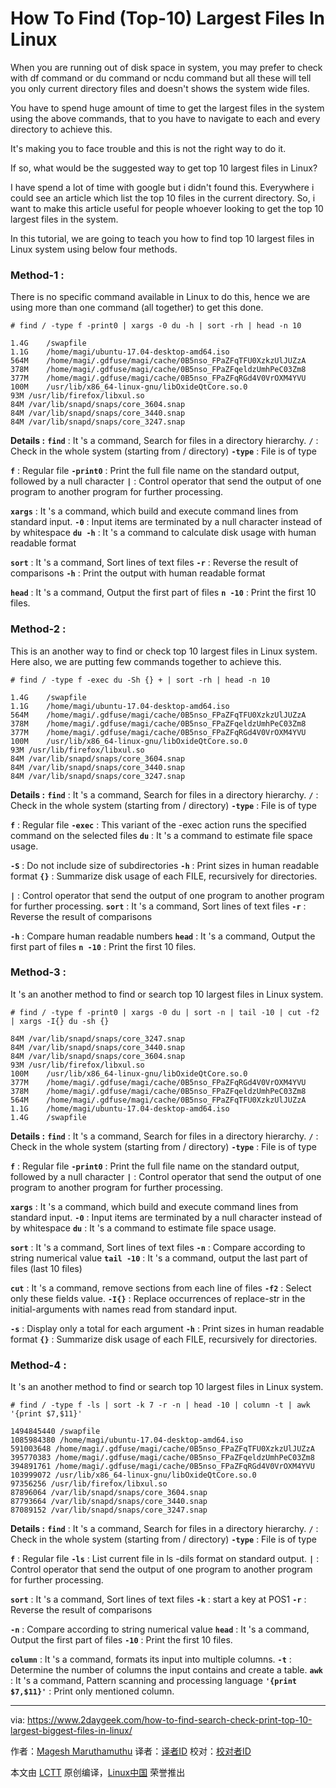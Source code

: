 How To Find (Top-10) Largest Files In Linux
======
When you are running out of disk space in system, you may prefer to check with df command or du command or ncdu command but all these will tell you only current directory files and doesn't shows the system wide files.

You have to spend huge amount of time to get the largest files in the system using the above commands, that to you have to navigate to each and every directory to achieve this.

It's making you to face trouble and this is not the right way to do it.

If so, what would be the suggested way to get top 10 largest files in Linux?

I have spend a lot of time with google but i didn't found this. Everywhere i could see an article which list the top 10 files in the current directory. So, i want to make this article useful for people whoever looking to get the top 10 largest files in the system.

In this tutorial, we are going to teach you how to find top 10 largest files in Linux system using below four methods.

### Method-1 :

There is no specific command available in Linux to do this, hence we are using more than one command (all together) to get this done.
```
# find / -type f -print0 | xargs -0 du -h | sort -rh | head -n 10

1.4G	/swapfile
1.1G	/home/magi/ubuntu-17.04-desktop-amd64.iso
564M	/home/magi/.gdfuse/magi/cache/0B5nso_FPaZFqTFU0XzkzUlJUZzA
378M	/home/magi/.gdfuse/magi/cache/0B5nso_FPaZFqeldzUmhPeC03Zm8
377M	/home/magi/.gdfuse/magi/cache/0B5nso_FPaZFqRGd4V0VrOXM4YVU
100M	/usr/lib/x86_64-linux-gnu/libOxideQtCore.so.0
93M	/usr/lib/firefox/libxul.so
84M	/var/lib/snapd/snaps/core_3604.snap
84M	/var/lib/snapd/snaps/core_3440.snap
84M	/var/lib/snapd/snaps/core_3247.snap

```

**Details :**
**`find`** : It 's a command, Search for files in a directory hierarchy.
**`/`** : Check in the whole system (starting from / directory)
**`-type`** : File is of type

**`f`** : Regular file
**`-print0`** : Print the full file name on the standard output, followed by a null character
**`|`** : Control operator that send the output of one program to another program for further processing.

**`xargs`** : It 's a command, which build and execute command lines from standard input.
**`-0`** : Input items are terminated by a null character instead of by whitespace
**`du -h`** : It 's a command to calculate disk usage with human readable format

**`sort`** : It 's a command, Sort lines of text files
**`-r`** : Reverse the result of comparisons
**`-h`** : Print the output with human readable format

**`head`** : It 's a command, Output the first part of files
**`n -10`** : Print the first 10 files.

### Method-2 :

This is an another way to find or check top 10 largest files in Linux system. Here also, we are putting few commands together to achieve this.
```
# find / -type f -exec du -Sh {} + | sort -rh | head -n 10

1.4G	/swapfile
1.1G	/home/magi/ubuntu-17.04-desktop-amd64.iso
564M	/home/magi/.gdfuse/magi/cache/0B5nso_FPaZFqTFU0XzkzUlJUZzA
378M	/home/magi/.gdfuse/magi/cache/0B5nso_FPaZFqeldzUmhPeC03Zm8
377M	/home/magi/.gdfuse/magi/cache/0B5nso_FPaZFqRGd4V0VrOXM4YVU
100M	/usr/lib/x86_64-linux-gnu/libOxideQtCore.so.0
93M	/usr/lib/firefox/libxul.so
84M	/var/lib/snapd/snaps/core_3604.snap
84M	/var/lib/snapd/snaps/core_3440.snap
84M	/var/lib/snapd/snaps/core_3247.snap

```

**Details :**
**`find`** : It 's a command, Search for files in a directory hierarchy.
**`/`** : Check in the whole system (starting from / directory)
**`-type`** : File is of type

**`f`** : Regular file
**`-exec`** : This variant of the -exec action runs the specified command on the selected files
**`du`** : It 's a command to estimate file space usage.

**`-S`** : Do not include size of subdirectories
**`-h`** : Print sizes in human readable format
**`{}`** : Summarize disk usage of each FILE, recursively for directories.

**`|`** : Control operator that send the output of one program to another program for further processing.
**`sort`** : It 's a command, Sort lines of text files
**`-r`** : Reverse the result of comparisons

**`-h`** : Compare human readable numbers
**`head`** : It 's a command, Output the first part of files
**`n -10`** : Print the first 10 files.

### Method-3 :

It 's an another method to find or search top 10 largest files in Linux system.
```
# find / -type f -print0 | xargs -0 du | sort -n | tail -10 | cut -f2 | xargs -I{} du -sh {}

84M	/var/lib/snapd/snaps/core_3247.snap
84M	/var/lib/snapd/snaps/core_3440.snap
84M	/var/lib/snapd/snaps/core_3604.snap
93M	/usr/lib/firefox/libxul.so
100M	/usr/lib/x86_64-linux-gnu/libOxideQtCore.so.0
377M	/home/magi/.gdfuse/magi/cache/0B5nso_FPaZFqRGd4V0VrOXM4YVU
378M	/home/magi/.gdfuse/magi/cache/0B5nso_FPaZFqeldzUmhPeC03Zm8
564M	/home/magi/.gdfuse/magi/cache/0B5nso_FPaZFqTFU0XzkzUlJUZzA
1.1G	/home/magi/ubuntu-17.04-desktop-amd64.iso
1.4G	/swapfile

```

**Details :**
**`find`** : It 's a command, Search for files in a directory hierarchy.
**`/`** : Check in the whole system (starting from / directory)
**`-type`** : File is of type

**`f`** : Regular file
**`-print0`** : Print the full file name on the standard output, followed by a null character
**`|`** : Control operator that send the output of one program to another program for further processing.

**`xargs`** : It 's a command, which build and execute command lines from standard input.
**`-0`** : Input items are terminated by a null character instead of by whitespace
**`du`** : It 's a command to estimate file space usage.

**`sort`** : It 's a command, Sort lines of text files
**`-n`** : Compare according to string numerical value
**`tail -10`** : It 's a command, output the last part of files (last 10 files)

**`cut`** : It 's a command, remove sections from each line of files
**`-f2`** : Select only these fields value.
**`-I{}`** : Replace occurrences of replace-str in the initial-arguments with names read from standard input.

**`-s`** : Display only a total for each argument
**`-h`** : Print sizes in human readable format
**`{}`** : Summarize disk usage of each FILE, recursively for directories.

### Method-4 :

It 's an another method to find or search top 10 largest files in Linux system.
```
# find / -type f -ls | sort -k 7 -r -n | head -10 | column -t | awk '{print $7,$11}'

1494845440 /swapfile
1085984380 /home/magi/ubuntu-17.04-desktop-amd64.iso
591003648 /home/magi/.gdfuse/magi/cache/0B5nso_FPaZFqTFU0XzkzUlJUZzA
395770383 /home/magi/.gdfuse/magi/cache/0B5nso_FPaZFqeldzUmhPeC03Zm8
394891761 /home/magi/.gdfuse/magi/cache/0B5nso_FPaZFqRGd4V0VrOXM4YVU
103999072 /usr/lib/x86_64-linux-gnu/libOxideQtCore.so.0
97356256 /usr/lib/firefox/libxul.so
87896064 /var/lib/snapd/snaps/core_3604.snap
87793664 /var/lib/snapd/snaps/core_3440.snap
87089152 /var/lib/snapd/snaps/core_3247.snap

```

**Details :**
**`find`** : It 's a command, Search for files in a directory hierarchy.
**`/`** : Check in the whole system (starting from / directory)
**`-type`** : File is of type

**`f`** : Regular file
**`-ls`** : List current file in ls -dils format on standard output.
**`|`** : Control operator that send the output of one program to another program for further processing.

**`sort`** : It 's a command, Sort lines of text files
**`-k`** : start a key at POS1
**`-r`** : Reverse the result of comparisons

**`-n`** : Compare according to string numerical value
**`head`** : It 's a command, Output the first part of files
**`-10`** : Print the first 10 files.

**`column`** : It 's a command, formats its input into multiple columns.
**`-t`** : Determine the number of columns the input contains and create a table.
**`awk`** : It 's a command, Pattern scanning and processing language
**`'{print $7,$11}'`** : Print only mentioned column.

--------------------------------------------------------------------------------

via: https://www.2daygeek.com/how-to-find-search-check-print-top-10-largest-biggest-files-in-linux/

作者：[Magesh Maruthamuthu][a]
译者：[译者ID](https://github.com/译者ID)
校对：[校对者ID](https://github.com/校对者ID)

本文由 [LCTT](https://github.com/LCTT/TranslateProject) 原创编译，[Linux中国](https://linux.cn/) 荣誉推出

[a]:https://www.2daygeek.com/author/magesh/
